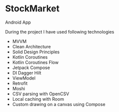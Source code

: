 # StockMarket 
Android App

During the project I have used following technologies
- MVVM
- Clean Architecture
- Solid Design Principles
- Kotlin Coroutines
- Kotlin Coroutines Flow
- Jetpack Compose
- DI Dagger Hilt
- ViewModel
- Retrofit
- Moshi
- CSV parsing with OpenCSV
- Local caching with Room
- Custom drawing on a canvas using Compose
